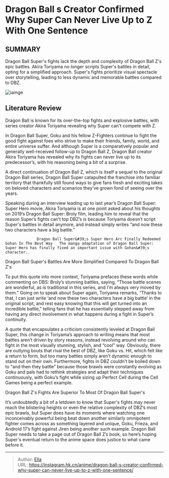 # Dragon Ball s Creator Confirmed Why Super Can Never Live Up to Z With One Sentence


## SUMMARY 



  Dragon Ball Super&#39;s fights lack the depth and complexity of Dragon Ball Z&#39;s epic battles.   Akira Toriyama no longer scripts Super&#39;s battles in detail, opting for a simplified approach.   Super&#39;s fights prioritize visual spectacle over storytelling, leading to less dynamic and memorable battles compared to DBZ.  

![iamge](https://static1.srcdn.com/wordpress/wp-content/uploads/2023/11/dbs-goku-potential-unleashed.jpg)

## Literature Review

Dragon Ball is known for its over-the-top fights and explosive battles, with series creator Akira Toriyama revealing why Super can&#39;t compete with Z.




In Dragon Ball Super, Goku and his fellow Z-Fighters continue to fight the good fight against foes who strive to make their friends, family, world, and entire universe suffer. And although Super is a comparatively popular and generally well-received follow-up to Dragon Ball Z, Dragon Ball creator Akira Toriyama has revealed why its fights can never live up to its predecessor’s, with his reasoning being a bit of a surprise.




A direct continuation of Dragon Ball Z, which is itself a sequel to the original Dragon Ball series, Dragon Ball Super catapulted the franchise into familiar territory that thankfully still found ways to give fans fresh and exciting takes on beloved characters and scenarios they’ve grown fond of seeing over the years.

          

Speaking during an interview leading up to last year’s Dragon Ball Super: Super Hero movie, Akira Toriyama is at one point asked about his thoughts on 2019’s Dragon Ball Super: Broly film, leading him to reveal that the reason Super’s fights can’t top DBZ’s is because Toriyama doesn’t script Super&#39;s battles in detail anymore, and instead simply writes “and now these two characters have a big battle.”




                  Dragon Ball Super&#39;s Super Hero Arc Finally Redeemed Gohan In The Best Way   The manga adaptation of Dragon Ball Super: Super Hero has finally fixed an important issue with Gohan&#39;s character..   


 Dragon Ball Super&#39;s Battles Are More Simplified Compared To Dragon Ball Z&#39;s 
          

To put this quote into more context, Toriyama prefaces these words while commenting on DBS: Broly’s stunning battles, saying, “Those battle scenes are wonderful, as is traditional in this series, and I’m always very moved by them.” Going on to speak about Super again, Toriyama remarks, “Thanks to that, I can just write ‘and now these two characters have a big battle’ in the original script, and rest easy knowing that this will get turned into an incredible battle,” telling fans that he has essentially stepped away from having any direct involvement in what happens during a fight in Super’s continuity.




A quote that encapsulates a criticism consistently leveled at Dragon Ball Super, this change in Toriyama’s approach to writing means that most battles aren’t driven by story reasons, instead revolving around who can fight in the most visually stunning, stylish, and “cool” way. Obviously, there are outlying bouts that rival the best of DBZ, like Goku vs. Hit, which felt like a return to form, but too many battles simply aren’t dynamic enough to stand out on their own. Furthermore, fights in DBZ couldn’t be boiled down to “and then they battle” because those brawls were constantly evolving as Goku and pals had to rethink strategies and adapt their techniques continuously, with Goku’s fight while sizing up Perfect Cell during the Cell Games being a perfect example.



 Dragon Ball Z&#39;s Fights Are Superior To Most Of Dragon Ball Super&#39;s 
          




It’s undoubtedly a bit of a letdown to know that Super&#39;s fights may never reach the blistering heights or even the relative complexity of DBZ’s most epic brawls, but Super does have its moments where watching one inconceivably powerful being beat down another similarly omnipotent fighter comes across as something layered and unique, Goku, Frieza, and Android 17’s fight against Jiren being another such example. Dragon Ball Super needs to take a page out of Dragon Ball Z’s book, so here’s hoping Super&#39;s eventual return to the anime space does justice to what came before it.



---

> Author: [Ella](https://instagram.hk.cn/)  
> URL: https://instagram.hk.cn/anime/dragon-ball-s-creator-confirmed-why-super-can-never-live-up-to-z-with-one-sentence/  

